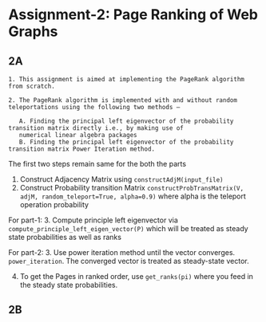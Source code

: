 # Assignment-2: Page Ranking of Web Graphs


## 2A
```
1. This assignment is aimed at implementing the PageRank algorithm from scratch.

2. The PageRank algorithm is implemented with and without random teleportations using the following two methods –
   
   A. Finding the principal left eigenvector of the probability transition matrix directly i.e., by making use of 
   numerical linear algebra packages
   B. Finding the principal left eigenvector of the probability transition matrix Power Iteration method.
```

The first two steps remain same for the both the parts

1. Construct Adjacency Matrix using `constructAdjM(input_file)`
2. Construct Probability transition Matrix `constructProbTransMatrix(V, adjM, random_teleport=True, alpha=0.9)` where alpha is the teleport operation probability
   
For part-1:
3. Compute principle left eigenvector via `compute_principle_left_eigen_vector(P)` which will be treated as steady state probabilities as well as ranks 

For part-2:
3. Use power iteration method until the vector converges. `power_iteration`. The converged vector is treated as steady-state vector.

4. To get the Pages in ranked order, use `get_ranks(pi)` where you feed in the steady state probabilities.

## 2B
